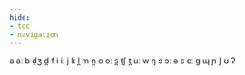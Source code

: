 ```yaml
---
hide:
- toc
- navigation
---
```

a
aː
b
d̠ʒ
d̪
f
i
iː
j
k
l̪
m
n̪
o
oː
s̪
t̠ʃ
t̪
uː
w
ŋ
ɔ
ɔː
ə
ɛ
ɛː
ɡ
ɰ
ɲ
ʃ
ʊ
ʔ
